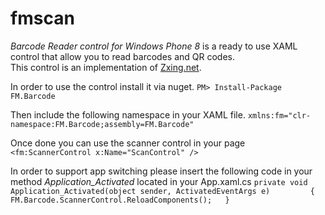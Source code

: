fmscan
======

*Barcode Reader control for Windows Phone 8* is a ready to use XAML control that allow you to read barcodes and QR codes.  
This control is an implementation of [Zxing.net](http://zxingnet.codeplex.com/).

In order to use the control install it via nuget.
`PM> Install-Package FM.Barcode`

Then include the following namespace in your XAML file.
`xmlns:fm="clr-namespace:FM.Barcode;assembly=FM.Barcode"`

Once done you can use the scanner control in your page
`<fm:ScannerControl x:Name="ScanControl" />`  
  
In order to support app switching please insert the following code in your method *Application_Activated* located in your App.xaml.cs
`private void Application_Activated(object sender, ActivatedEventArgs e)        
{  
    FM.Barcode.ScannerControl.ReloadComponents();  
}
`
